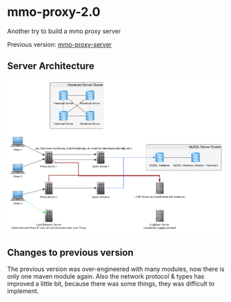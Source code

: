 # mmo-proxy-2.0

Another try to build a mmo proxy server

Previous version: [mmo-proxy-server](https://github.com/JuKu/mmo-proxy-server)

## Server Architecture

![Server Architecture](./docs/images/server_architecture.png)

## Changes to previous version

The previous version was over-engineered with many modules, now there is only one maven module again.
Also the network protocol & types has improved a little bit, because there was some things, they was difficult to implement.